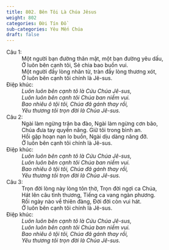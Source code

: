 ```yaml
---
title: 802. Bên Tôi Là Chúa Jêsus
weight: 802
categories: Đời Tín Đồ
sub-categories: Yêu Mến Chúa
draft: false
---
```

<dl><dt>Câu 1:</dt><dd data-verse="1">Một người bạn đường thân mật, một bạn đường yêu dấu, <br/>Ở luôn bên cạnh tôi, Sẻ chia bao buồn vui. <br/>Một người đầy lòng nhân từ, tràn đầy lòng thương xót, <br/>Ở luôn bên cạnh tôi chính là Jê-sus. </dd><dt>Điệp khúc:</dt><dd data-chorus="1"><em>Luôn luôn bên cạnh tô là Cứu Chúa Jê-sus, <br/>Luôn luôn bên cạnh tôi Chúa ban niềm vui. <br/>Bao nhiêu ô tội tôi, Chúa đã gánh thay rồi, <br/>Yêu thương tôi trọn đời là Chúa Jê-sus. </em></dd><dt>Câu 2:</dt><dd data-verse="2">Ngài làm ngừng trận ba đào, Ngài làm ngừng cơn bão, <br/>Chúa đưa tay quyền năng. Giữ tôi trong bình an. <br/>Hồi gặp hoạn nạn lo buồn, Ngài dịu dàng nâng đỡ. <br/>Ở luôn bên cạnh tôi chính là Jê-sus. </dd><dt>Điệp khúc:</dt><dd data-chorus="1"><em>Luôn luôn bên cạnh tô là Cứu Chúa Jê-sus, <br/>Luôn luôn bên cạnh tôi Chúa ban niềm vui. <br/>Bao nhiêu ô tội tôi, Chúa đã gánh thay rồi, <br/>Yêu thương tôi trọn đời là Chúa Jê-sus. </em></dd><dt>Câu 3:</dt><dd data-verse="3">Trọn đời lòng này lòng tôn thờ, Trọn đời ngợi ca Chúa, <br/>Hát lên câu tình thương, Tiếng ca vang ngàn phương. <br/>Rồi ngày nào về thiên đàng, Đời đời còn vui hát. <br/>Ở luôn bên cạnh tôi chính là Jê-sus. </dd><dt>Điệp khúc:</dt><dd data-chorus="1"><em>Luôn luôn bên cạnh tô là Cứu Chúa Jê-sus, <br/>Luôn luôn bên cạnh tôi Chúa ban niềm vui. <br/>Bao nhiêu ô tội tôi, Chúa đã gánh thay rồi, <br/>Yêu thương tôi trọn đời là Chúa Jê-sus. </em></dd></dl>